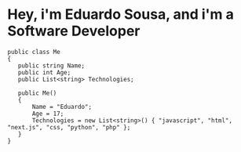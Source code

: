 # Hey, i'm Eduardo Sousa, and i'm a Software Developer
 
 ```
public class Me
{
    public string Name;
    public int Age;
    public List<string> Technologies;

    public Me()
    {
        Name = "Eduardo";
        Age = 17;
        Technologies = new List<string>() { "javascript", "html", "next.js", "css, "python", "php" };
    }
}





 ```
  
  <br/>


  
  
